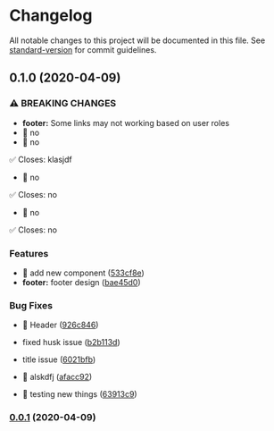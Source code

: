 # Changelog

All notable changes to this project will be documented in this file. See [standard-version](https://github.com/conventional-changelog/standard-version) for commit guidelines.

## 0.1.0 (2020-04-09)


### ⚠ BREAKING CHANGES

* **footer:** Some links may not working based on user roles
* 🧨 no
* 🧨 no

✅ Closes: klasjdf
* 🧨 no

✅ Closes: no
* 🧨 no

✅ Closes: no

### Features

* 🎸 add new component ([533cf8e](https://github.com/Iamharshiv/Todo/commit/533cf8efdd4280d3b8d3e05373b9c7eb70c4fd39))
* **footer:** footer design ([bae45d0](https://github.com/Iamharshiv/Todo/commit/bae45d003ee78fb505ffecde51c4255ede8fa340))


### Bug Fixes

* 🐛 Header ([926c846](https://github.com/Iamharshiv/Todo/commit/926c8467ebdcaf0ce90ddf5e150f866e44abf2df))
* fixed husk issue ([b2b113d](https://github.com/Iamharshiv/Todo/commit/b2b113dc4893c8407bcf75e25e5edea0730ce5b7))
* title issue ([6021bfb](https://github.com/Iamharshiv/Todo/commit/6021bfbcce8e60ad424b5f49944e828eaf3d35d9))


* 💍 alskdfj ([afacc92](https://github.com/Iamharshiv/Todo/commit/afacc926f2427c4f61e7d3b6459b8e842aa43c38))
* 💍 testing new things ([63913c9](https://github.com/Iamharshiv/Todo/commit/63913c9c6b51759863ca6aef4950d88a9ce2fc90))

### [0.0.1](https://github.com/Iamharshiv/Todo/compare/v0.0.2...v0.0.1) (2020-04-09)
